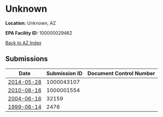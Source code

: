 # Unknown

**Location:** Unknown, AZ

**EPA Facility ID:** 100000029462

[Back to AZ Index](../../index.md)

## Submissions

| Date | Submission ID | Document Control Number |
|------|--------------|-------------------------|
| [2014-05-28](submissions/1000043107.md) | 1000043107 |  |
| [2010-08-16](submissions/1000001554.md) | 1000001554 |  |
| [2004-06-16](submissions/32159.md) | 32159 |  |
| [1999-06-14](submissions/2476.md) | 2476 |  |
